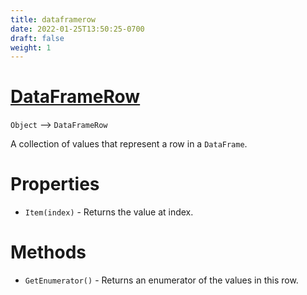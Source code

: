 ```yaml
---
title: dataframerow
date: 2022-01-25T13:50:25-0700
draft: false
weight: 1
---
```

# [DataFrameRow](https://docs.microsoft.com/en-us/_net/api/microsoft.data.analysis.dataframerow?view=ml-dotnet-preview)
`Object` –> `DataFrameRow`  

A collection of values that represent a row in a `DataFrame`.

# Properties
- `Item(index)` - Returns the value at index.

# Methods
- `GetEnumerator()` - Returns an enumerator of the values in this row.
